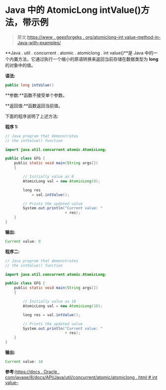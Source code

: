 # Java 中的 AtomicLong intValue()方法，带示例

> 原文:[https://www . geesforgeks . org/atomiclong-int value-method-in-Java-with-examples/](https://www.geeksforgeeks.org/atomiclong-intvalue-method-in-java-with-examples/)

**Java . util . concurrent . atomic . atomiclong . int value()**是 Java 中的一个内置方法，它通过执行一个缩小的原语转换来返回当前存储在数据类型为 **long** 的对象中的值。

**语法:**

```java
public long intValue()

```

**参数:**函数不接受单个参数。

**返回值:**函数返回当前值。

下面的程序说明了上述方法:

**程序 1:**

```java
// Java program that demonstrates
// the intValue() function

import java.util.concurrent.atomic.AtomicLong;

public class GFG {
    public static void main(String args[])
    {

        // Initially value as 0
        AtomicLong val = new AtomicLong(0);

        long res
            = val.intValue();

        // Prints the updated value
        System.out.println("Current value: "
                           + res);
    }
}
```

**输出:**

```java
Current value: 0

```

**程序二:**

```java
// Java program that demonstrates
// the intValue() function

import java.util.concurrent.atomic.AtomicLong;

public class GFG {
    public static void main(String args[])
    {

        // Initially value as 18
        AtomicLong val = new AtomicLong(18);

        long res = val.intValue();

        // Prints the updated value
        System.out.println("Current value: "
                           + res);
    }
}
```

**输出:**

```java
Current value: 18

```

**参考:**[https://docs . Oracle . com/javase/8/docs/API/Java/util/concurrent/atomic/atomiclong . html # int value–](https://docs.oracle.com/javase/8/docs/api/java/util/concurrent/atomic/AtomicLong.html#intValue--)